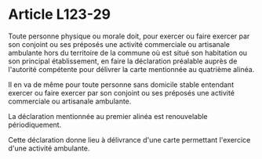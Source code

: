 # Article L123-29

Toute personne physique ou morale doit, pour exercer ou faire exercer par son conjoint ou ses préposés une activité commerciale ou artisanale ambulante hors du territoire de la commune où est situé son habitation ou son principal établissement, en faire la déclaration préalable auprès de l'autorité compétente pour délivrer la carte mentionnée au quatrième alinéa.

Il en va de même pour toute personne sans domicile stable entendant exercer ou faire exercer par son conjoint ou ses préposés une activité commerciale ou artisanale ambulante.

La déclaration mentionnée au premier alinéa est renouvelable périodiquement.

Cette déclaration donne lieu à délivrance d'une carte permettant l'exercice d'une activité ambulante.
